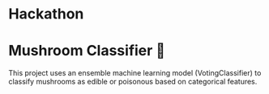 # Hackathon
# Mushroom Classifier 🍄

This project uses an ensemble machine learning model (VotingClassifier) to classify mushrooms as edible or poisonous based on categorical features.

